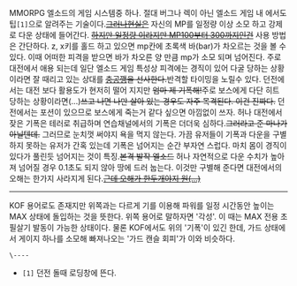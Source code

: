 MMORPG 엘소드의 게임 시스템중 하나. 절대 버그나 렉이 아닌 엘소드 게임 내 에서도 팁`[1]`으로 알려주는 기술이다.<del>[그러나현실은](%ED%98%84%EC%8B%9C%EC%B0%BD.md)</del> 자신의 MP를 일정량 이상 소모 하고 강제로 다운 상태에
들어간다. <del>[하지만 일정량 이라지만 MP100부터 300까지인건](%ED%95%A8%EC%A0%95.md)</del> 사용
방법은 간단하다. z, x키를 홀드 하고 있으면 mp칸에 초록색 바(bar)가 차오르는 것을 볼 수 있다. 이때 어떠한 피격을 받으면 바가
차오른 양 만큼 mp가 소모 되며 넘어진다. 주로 대전에서 애용 되는데 일단 엘소드 게임 특성상 피격에는 경직이 있어 다굴 당하는 상황이라면
잘 때리고 있는 상대를 <del>[충공깽](%EC%B6%A9%EA%B3%B5%EA%B9%BD.md)을 선사한다.</del>반격할
타이밍을 노릴수 있다. 던전에서는 대전 보다 활용도가 현저히 떨어 지지만 <del>엄마 제 기폭해!</del>주로 보스에게 다단 히트 당하는
상황이라면(...)<del>쓰고 나면 나만 살아 있는 경우도 자주 목격된다. 이건 진짜다.</del> 던전에서는 포션이 있으므로 보스에게
죽는거 같다 싶으면 아낌없이 쓰자. 허나 대전에서 잦은 기폭은 테러로 취급하며 연습채널에서의 기폭은 더더욱 심하다.<del>그러라고 준
마나가 아닐텐데.</del> 그러므로 눈치껏 써야지 욕을 먹지 않는다. 가끔 유저들이 기폭과 다운을 구별하지 못하는 유저가 간혹 있는데
기폭은 넘어지는 순간 부자연 스럽다. 마치 몸이 경직이 있다가 풀린듯 넘어지는 것이 특징.<del>본격 발작 엘소드</del> 허나
자연적으로 다운 수치가 높아져 넘어질 경우 0.1초도 되지 않아 땅에 드러 눕는다. 이것만 구별해 준다면 대전에서의 오해는 한가지 사라지게
된다.<del>[근데 오해가 한두개야지 원(...)](%ED%82%A4%EB%B0%B0.md)</del>

* * *

KOF 용어로도 존재지만 위쪽과는 다르게 기를 이용해 파워를 일정 시간동안 높이는 MAX 상태에 돌입하는 것을 뜻한다. 위쪽 용어로 말하자면
'각성'. 이 때는 MAX 전용 초필살기 발동이 가능한 상태이다. 물론 KOF에서도 위의 '기폭'이 있긴 한데, 가드 상태에서 게이지 하나를
소모해 빠져나오는 '가드 캔슬 회피'가 이와 비슷하다.

`\----`

  * `[1]` 던전 돌때 로딩창에 뜬다.

